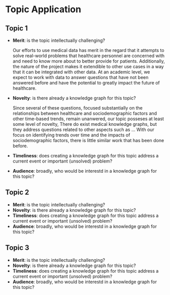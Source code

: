 # Topic Application

## Topic 1
* **Merit**: is the topic intellectually challenging?

  Our efforts to use medical data has merit in the regard that it attempts to solve real-world problems that healthcare personnel are concerned with and need to know more about to better provide for patients. Additionally, the nature of the project makes it extendible to other use cases in a way that it can be integrated with other data. At an academic level, we expect to work with data to answer questions that have not been answered before and have the potential to greatly impact the future of healthcare.
    
* **Novelty**: is there already a knowledge graph for this topic?
  
  Since several of these questions, focused substantially on the relationships between healthcare and sociodemographic factors and other time-based trends, remain unanwered, our topic posseses at least some level of novelty, There do exist medical knowledge graphs, but they address questions related to other aspects such as ... With our focus on identifying trends over time and the impacts of sociodemographic factors, there is little similar work that has been done before.
    
* **Timeliness**: does creating a knowledge graph for this topic address a current event or important (unsolved) problem?
* **Audience**: broadly, who would be interestd in a knowledge graph for this topic?

## Topic 2
* **Merit**: is the topic intellectually challenging?
* **Novelty**: is there already a knowledge graph for this topic?
* **Timeliness**: does creating a knowledge graph for this topic address a current event or important (unsolved) problem?
* **Audience**: broadly, who would be interestd in a knowledge graph for this topic?

## Topic 3
* **Merit**: is the topic intellectually challenging?
* **Novelty**: is there already a knowledge graph for this topic?
* **Timeliness**: does creating a knowledge graph for this topic address a current event or important (unsolved) problem?
* **Audience**: broadly, who would be interestd in a knowledge graph for this topic?

